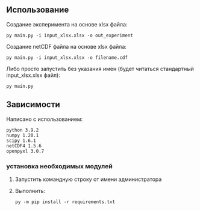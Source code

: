 ## Использование

Создание эксперимента на основе xlsx файла:
    
    py main.py -i input_xlsx.xlsx -o out_experiment

Создание netCDF файла на основе xlsx файла:

    py main.py -i input_xlsx.xlsx -o filename.cdf

Либо просто запустить без указания имен (будет читаться стандартный input_xlsx.xlsx файл):

    py main.py

## Зависимости
    
Написано с использованием:

    python 3.9.2
    numpy 1.20.1
    scipy 1.6.1
    netCDF4 1.5.6
    openpyxl 3.0.7
    
### установка необходимых модулей
1) Запустить командную строку от имени администратора
2) Выполнить:

       py -m pip install -r requirements.txt
